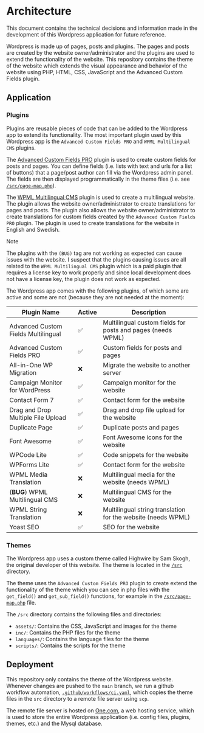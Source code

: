 # Architecture

This document contains the technical decisions and information made in the development of this Wordpress application for future reference.

Wordpress is made up of pages, posts and plugins. The pages and posts are created by the website owner/administrator and the plugins are used to extend the functionality of the website. This repository contains the theme of the website which extends the visual appearance and behavior of the website using PHP, HTML, CSS, JavaScript and the Advanced Custom Fields plugin.

## Application

### Plugins

Plugins are reusable pieces of code that can be added to the Wordpress app to extend its functionality. The most important plugin used by this Wordpress app is the `Advanced Custom Fields PRO` and `WPML Multilingual CMS` plugins.

The [Advanced Custom Fields PRO](https://www.advancedcustomfields.com/) plugin is used to create custom fields for posts and pages. You can define fields (i.e. lists with text and urls for a list of buttons) that a page/post author can fill via the Wordpress admin panel. The fields are then displayed programmatically in the theme files (i.e. see [`/src/page-map.php`](./src/page-map.php)).

The [WPML Multilingual CMS](https://wpml.org/) plugin is used to create a multilingual website. The plugin allows the website owner/administrator to create translations for pages and posts. The plugin also allows the website owner/administrator to create translations for custom fields created by the `Advanced Custom Fields PRO` plugin. The plugin is used to create translations for the website in English and Swedish.

> [!NOTE]
> The plugins with the `(BUG)` tag are not working as expected can cause issues with the website. I suspect that the plugins causing issues are all related to the `WPML Multilingual CMS` plugin which is a paid plugin that requires a license key to work properly and since local development does not have a license key, the plugin does not work as expected.

The Wordpress app comes with the following plugins, of which some are active and some are not (because they are not needed at the moment):

| Plugin Name                         | Active | Description                                                  |
| ----------------------------------- | ------ | ------------------------------------------------------------ |
| Advanced Custom Fields Multilingual | ✅      | Multilingual custom fields for posts and pages (needs WPML)  |
| Advanced Custom Fields PRO          | ✅      | Custom fields for posts and pages                            |
| All-in-One WP Migration             | ❌      | Migrate the website to another server                        |
| Campaign Monitor for WordPress      | ✅      | Campaign monitor for the website                             |
| Contact Form 7                      | ✅      | Contact form for the website                                 |
| Drag and Drop Multiple File Upload  | ✅      | Drag and drop file upload for the website                    |
| Duplicate Page                      | ✅      | Duplicate posts and pages                                    |
| Font Awesome                        | ✅      | Font Awesome icons for the website                           |
| WPCode Lite                         | ✅      | Code snippets for the website                                |
| WPForms Lite                        | ✅      | Contact form for the website                                 |
| WPML Media Translation              | ❌      | Multilingual media for the website (needs WPML)              |
| (**BUG**) WPML Multilingual CMS     | ❌      | Multilingual CMS for the website                             |
| WPML String Translation             | ❌      | Multilingual string translation for the website (needs WPML) |
| Yoast SEO                           | ✅      | SEO for the website                                          |

### Themes

The Wordpress app uses a custom theme called Highwire by Sam Skogh, the original developer of this website. The theme is located in the [`/src`](./src/) directory.

The theme uses the `Advanced Custom Fields PRO` plugin to create extend the functionality of the theme which you can see in php files with the `get_field()` and `get_sub_field()` functions, for example in the [`/src/page-map.php`](./src/page-map.php) file.

The `/src` directory contains the following files and directories:

- `assets/`: Contains the CSS, JavaScript and images for the theme
- `inc/`: Contains the PHP files for the theme
- `languages/`: Contains the language files for the theme
- `scripts/`: Contains the scripts for the theme

## Deployment

This repository only contains the theme of the Wordpress website. Whenever changes are pushed to the `main` branch, we run a github workflow automation, [`.github/workflows/ci.yaml`](./.github/workflows/ci.yaml), which copies the theme files in the `src` directory to a remote file server using `scp`.

The remote file server is hosted on [One.com](https://www.one.com/), a web hosting service, which is used to store the entire Wordpress application (i.e. config files, plugins, themes, etc.) and the Mysql database.
